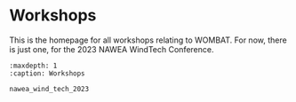 # Workshops

This is the homepage for all workshops relating to WOMBAT. For now, there is just one, for the 2023 NAWEA WindTech Conference.

```{toctree}
:maxdepth: 1
:caption: Workshops

nawea_wind_tech_2023
```
